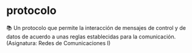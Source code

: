 # protocolo
📚 Un protocolo que permite la interacción de mensajes de control y de datos de acuerdo a unas reglas establecidas para la comunicación. (Asignatura: Redes de Comunicaciones I)
